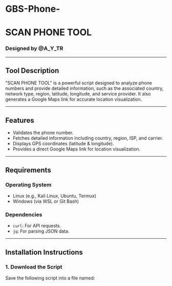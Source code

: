 # GBS-Phone-
# **SCAN PHONE TOOL**  
### **Designed by @A_Y_TR**  

---

## **Tool Description**  
"SCAN PHONE TOOL" is a powerful script designed to analyze phone numbers and provide detailed information, such as the associated country, network type, region, latitude, longitude, and service provider. It also generates a Google Maps link for accurate location visualization.

---

## **Features**  
- Validates the phone number.  
- Fetches detailed information including country, region, ISP, and carrier.  
- Displays GPS coordinates (latitude & longitude).  
- Provides a direct Google Maps link for location visualization.  

---

## **Requirements**  

### **Operating System**  
- Linux (e.g., Kali Linux, Ubuntu, Termux)  
- Windows (via WSL or Git Bash)  

### **Dependencies**  
- `curl`: For API requests.  
- `jq`: For parsing JSON data.  

---

## **Installation Instructions**

### **1. Download the Script**  
Save the following script into a file named:
